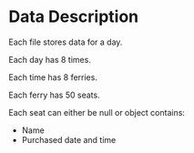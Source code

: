 # Data Description

Each file stores data for a day.

Each day has 8 times.

Each time has 8 ferries.

Each ferry has 50 seats.

Each seat can either be null or object contains:

- Name
- Purchased date and time

